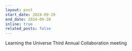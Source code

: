 ```yaml
---
layout: post
start_date: 2024-09-19
end_date: 2024-09-20
inline: true
related_posts: false
---
```


Learning the Universe Third Annual Collaboration meeting
